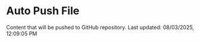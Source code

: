 # Auto Push File

Content that will be pushed to GitHub repository.
Last updated: 08/03/2025, 12:09:05 PM